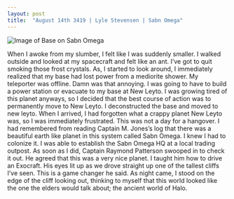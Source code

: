 ```yaml
---
layout: post
title:  "August 14th 3419 | Lyle Stevensen | Sabn Omega"
---
```


![Image of Base on Sabn Omega](https://nms-seventh-fleet.github.io/images/stevensen_3419-8-14_001.jpg)

<p>When I awoke from my slumber, I felt like I was suddenly smaller. I walked outside and looked at my spacecraft and felt like an ant. I’ve got to quit smoking those frost crystals. As, I started to look around, I immediately realized that my base had lost power from a mediorite shower. My teleporter was offline. Damn was that annoying. I was going to have to build a power station or evacuate to my base at New Leyto. I was growing tired of this planet anyways, so I decided that the best course of action was to permanently move to New Leyto. I deconstructed the base and moved to new leyto. When I arrived, I had forgotten what a crappy planet New Leyto was, so I was immediately frustrated. This was not a day for a hangover. I had remembered from reading Captain M. Jones’s log that there was a beautiful earth like planet in this system called Sabn Omega. I knew I had to colonize it. I was able to establish the Sabn Omega HQ at a local trading outpost. As soon as I did, Captain Raymond Patterson swooped in to check it out. He agreed that this was a very nice planet. I taught him how to drive an Exocraft. His eyes lit up as we drove straight up one of the tallest cliffs I’ve seen. This is a game changer he said. As night came, I stood on the edge of the cliff looking out, thinking to myself that this world looked like the one the elders would talk about; the ancient world of Halo.</p>

<!--more-->



